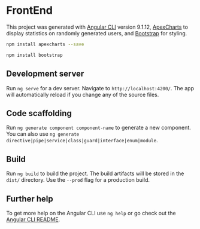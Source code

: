 # FrontEnd

This project was generated with [Angular CLI](https://github.com/angular/angular-cli) version 9.1.12,
[ApexCharts](https://apexcharts.com) to display statistics on randomly generated users, and [Bootstrap](https://getbootstrap.com) for styling.
```bash
npm install apexcharts --save
```
```bash
npm install bootstrap
```
## Development server

Run `ng serve` for a dev server. Navigate to `http://localhost:4200/`. The app will automatically reload if you change any of the source files.

## Code scaffolding

Run `ng generate component component-name` to generate a new component. You can also use `ng generate directive|pipe|service|class|guard|interface|enum|module`.

## Build

Run `ng build` to build the project. The build artifacts will be stored in the `dist/` directory. Use the `--prod` flag for a production build.

## Further help

To get more help on the Angular CLI use `ng help` or go check out the [Angular CLI README](https://github.com/angular/angular-cli/blob/master/README.md).
